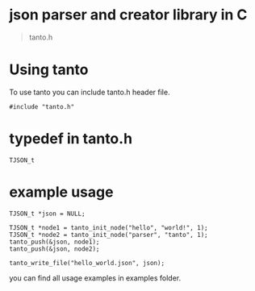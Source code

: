 # json parser and creator library in C

> tanto.h

# Using tanto
To use tanto you can include tanto.h header file.

```
#include "tanto.h"
```

# typedef in tanto.h
```
TJSON_t
```

# example usage
```
TJSON_t *json = NULL;
	
TJSON_t *node1 = tanto_init_node("hello", "world!", 1);
TJSON_t *node2 = tanto_init_node("parser", "tanto", 1);
tanto_push(&json, node1);
tanto_push(&json, node2);

tanto_write_file("hello_world.json", json);
```
you can find all usage examples in examples folder.